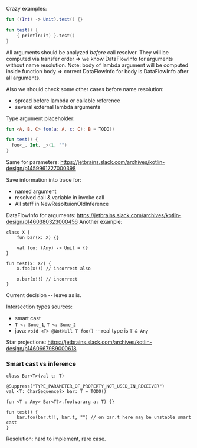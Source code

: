 Crazy examples:

```kotlin
fun ((Int) -> Unit).test() {}

fun test() {
    { println(it) }.test()
}
```


All arguments should be analyzed *before* call resolver. They will be computed via transfer order => we know DataFlowInfo for arguments without name resolution.
Note: body of lambda argument will be computed inside function body => correct DataFlowInfo for body is DataFlowInfo after all arguments.

Also we should check some other cases before name resolution:
- spread before lambda or callable reference
- several external lambda arguments
 

Type argument placeholder:
```kotlin
fun <A, B, C> foo(a: A, c: C): B = TODO()

fun test() {
  foo<_, Int, _>(1, "")
}
```

Same for parameters: https://jetbrains.slack.com/archives/kotlin-design/p1459961727000398

Save information into trace for:
- named argument
- resolved call & variable in invoke call
- All staff in NewResoltuionOldInference


DataFlowInfo for arguments: https://jetbrains.slack.com/archives/kotlin-design/p1460380323000456
Another example:
```
class X {
    fun bar(x: X) {}
    
    val foo: (Any) -> Unit = {}
}

fun test(x: X?) {
    x.foo(x!!) // incorrect also

    x.bar(x!!) // incorrect
}
```
Current decision -- leave as is.



Intersection types sources:
- smart cast
- `T <: Some_1`, `T <: Some_2`
- java: `void <T> @NotNull T foo()` -- real type is `T & Any`


Star projections: https://jetbrains.slack.com/archives/kotlin-design/p1460667989000618


### Smart cast vs inference
```
class Bar<T>(val t: T)

@Suppress("TYPE_PARAMETER_OF_PROPERTY_NOT_USED_IN_RECEIVER")
val <T: CharSequence?> bar: T = TODO()

fun <T : Any> Bar<T?>.foo(vararg a: T) {}

fun test() {
    bar.foo(bar.t!!, bar.t, "") // on bar.t here may be unstable smart cast
}
```
Resolution: hard to implement, rare case.
